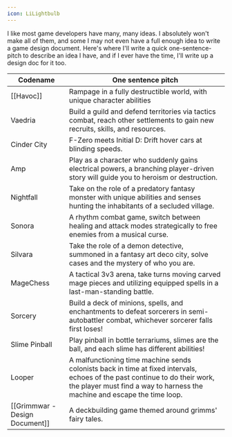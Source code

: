 ```yaml
---
icon: LiLightbulb
---
```

I like most game developers have many, many ideas. I absolutely won't make all of them, and some I may not even have a full enough idea to write a game design document. Here's where I'll write a quick one-sentence-pitch to describe an idea I have, and if I ever have the time, I'll write up a design doc for it too.

| Codename      | One sentence pitch                                                                                                                                                                                       |
| ------------- | -------------------------------------------------------------------------------------------------------------------------------------------------------------------------------------------------------- |
| [[Havoc]]     | Rampage in a fully destructible world, with unique character abilities                                                                                                                                   |
| Vaedria       | Build a guild and defend territories via tactics combat, reach other settlements to gain new recruits, skills, and resources.                                                                            |
| Cinder City   | F-Zero meets Initial D: Drift hover cars at blinding speeds.                                                                                                                                             |
| Amp           | Play as a character who suddenly gains electrical powers, a branching player-driven story will guide you to heroism or destruction.                                                                      |
| Nightfall     | Take on the role of a predatory fantasy monster with unique abilities and senses hunting the inhabitants of a secluded village.                                                                          |
| Sonora        | A rhythm combat game, switch between healing and attack modes strategically to free enemies from a musical curse.                                                                                        |
| Silvara       | Take the role of a demon detective, summoned in a fantasy art deco city, solve cases and the mystery of who you are.                                                                                     |
| MageChess     | A tactical 3v3 arena, take turns moving carved mage pieces and utilizing equipped spells in a last-man-standing battle.                                                                                  |
| Sorcery       | Build a deck of minions, spells, and enchantments to defeat sorcerers in semi-autobattler combat, whichever sorcerer falls first loses!                                                                  |
| Slime Pinball | Play pinball in bottle terrariums, slimes are the ball, and each slime has different abilities!                                                                                                          |
| Looper        | A malfunctioning time machine sends colonists back in time at fixed intervals, echoes of the past continue to do their work, the player must find a way to harness the machine and escape the time loop. |
| [[Grimmwar - Design Document]]  | A deckbuilding game themed around grimms' fairy tales.                                                                                                                                                   |


